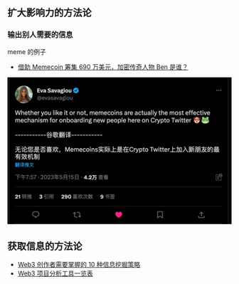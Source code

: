 ## 扩大影响力的方法论

### 输出别人需要的信息

meme 的例子

- [借助 Memecoin 筹集 690 万美元，加密传奇人物 Ben 是谁？](https://www.theblockbeats.info/news/37028)

![图 1](images/99660f8054f616836265124587f436b6558ca385db3e4a0f1f412450c5135c91.png)

## 获取信息的方法论

- [Web3 创作者需要掌握的 10 种信息挖掘策略](https://www.8btc.com/article/6728848)
- [Web3 项目分析工具一览表](https://www.binance.com/zh-CN/feed/post/107994)
